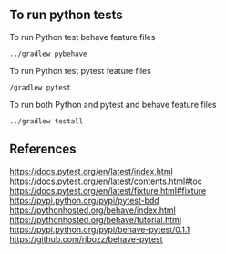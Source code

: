 
## To run python tests
To run Python test behave feature files
```
../gradlew pybehave
```
To run Python test pytest feature files
```
/gradlew pytest
```
To run both Python and pytest and behave feature files
```
../gradlew testall
```

## References
https://docs.pytest.org/en/latest/index.html
https://docs.pytest.org/en/latest/contents.html#toc
https://docs.pytest.org/en/latest/fixture.html#fixture
https://pypi.python.org/pypi/pytest-bdd
https://pythonhosted.org/behave/index.html
https://pythonhosted.org/behave/tutorial.html
https://pypi.python.org/pypi/behave-pytest/0.1.1
https://github.com/ribozz/behave-pytest
